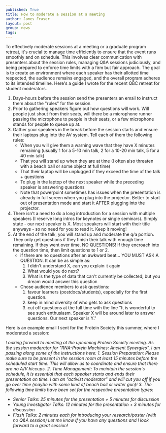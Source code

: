```yaml
---
published: True
title: How to moderate a session at a meeting
author: James Fraser
layout: post
group: news
tags: 
---
```


To effectively moderate sessions at a meeting or a graduate program retreat, it's crucial to manage time efficiently to ensure that the event runs smoothly and on schedule. This involves clear communication with presenters about the session rules, managing Q&A sessions judiciously, and being prepared to enforce time limits with a firm but fair approach. The goal is to create an environment where each speaker has their allotted time respected, the audience remains engaged, and the overall program adheres to its intended timeline. Here's a guide I wrote for the recent QBC retreat for student moderators.

1. Days-hours before the session send the presenters an email to instruct them about the "rules" for the session.
2. Prior to gathering speakers figure out how questions will work. Will people just shout from their seats, will there be a microphone runner passing the microphone to people in their seats, or a few microphone stands for people to queue up at.
3. Gather your speakers in the break before the session starts and ensure their laptops plug into the AV system. Tell each of them the following rules:
    * When you will give them a warning wave that they have X minutes remaining (usually 1 for a 5-10 min talk, 2 for a 10-20 min talk, 5 for a 40 min talk)
    * That you will stand up when they are at time (I often also threaten with a beach ball or some object at full time)
    * That their laptop will be unplugged if they exceed the time of the talk + questions
    * To plug in the laptop of the next speaker while the preceding speaker is answering questions
    * Note that powerpoint sometimes has issues when the presentation is already in full screen when you plug into the projector. Better to start out of presentation mode and start it AFTER plugging into the projector.
4. There isn't a need to do a long introduction for a session with multiple speakers (I reserve long intros for keynotes or single seminars). Simply state - our next speaker is X. Most speakers will start with their title anyways - so no need for you to read it. Keep it moving!
5. At the end of the talk, you will stand up and moderate the q/a portion. They only get questions if they finish their talk with enough time remaining. If they went over time, NO QUESTIONS! If they encroach into the question time, then limit questions to 1 or 2.
    * if there are no questions after an awkward beat… YOU MUST ASK A QUESTION. It can be as simple as:
        1. I didn't understand X, can you explain it again
        2. What would you do next?
        3. What is the type of data that can't currently be collected, but you dream would answer this question
    * Chose audience members to ask questions:
        1. favour learners (postdocs/students), especially for the first question.
        2. keep in mind diversity of who gets to ask questions
        3. cut off questions at the full time with the line "It is wonderful to see such enthusiasm. Speaker X will be around later to answer questions. Our next speaker is Y."

Here is an example email I sent for the Protein Society this summer, where I moderated a session:


*Looking forward to meeting at the upcoming Protein Society meeting. As the session moderator for "RNA-Protein Machines: Ancient Synergies", I am passing along some of the instructions here:*
*1. Session Preparation: Please make sure to be present in the session room at least 15 minutes before the scheduled start time. This will allow us to coordinate and ensure that there are no A/V hiccups.*
*2. Time Management: To maintain the session's schedule, it is essential that each speaker starts and ends their presentation on time. I am an "activist moderator" and will cut you off if you go over time (maybe with some kind of beach ball or water gun)!*
*3. The following time limits have been set for the respective presentation types:*
  - *Senior Talks: 25 minutes for the presentation + 5 minutes for discussion*
  - *Young Investigator Talks: 12 minutes for the presentation + 3 minutes for discussion*
  - *Flash Talks: 2 minutes each for introducing your research/poster (with no Q&A session)*
*Let me know if you have any questions and I look forward to a great session!*